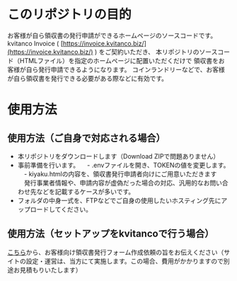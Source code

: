 # このリポジトリの目的
お客様が自ら領収書の発行申請ができるホームページのソースコードです。
kvitanco Invoice ( [https://invoice.kvitanco.biz/](https://invoice.kvitanco.biz/) ) をご契約いただき、
本リポジトリのソースコード（HTMLファイル）を指定のホームページに配置いただくだけで
領収書をお客様が自ら発行申請できるようになります。
コインランドリーなどで、お客様が自ら領収書を発行できる必要がある際などに有効です。

# 使用方法
## 使用方法（ご自身で対応される場合）
- 本リポジトリをダウンロードします（Download ZIPで問題ありません）
- 事前準備を行います。
　- .envファイルを開き、TOKENの値を変更します。
　- kiyaku.htmlの内容を、領収書発行申請者向けにご用意いただきます
  　発行事業者情報や、申請内容が虚偽だった場合の対応、汎用的なお問い合わせ先などを記載するケースが多いです。
- フォルダの中身一式を、FTPなどでご自身の使用したいホスティング先にアップロードしてください。

## 使用方法（セットアップをkvitancoで行う場合）
[こちら](https://kvitanco.biz/contact/)から、お客様向け領収書発行フォーム作成依頼の旨をお伝えください（サイトの設定・運営は、当方にて実施します。この場合、費用がかかりますので別途お見積もりいたします）
